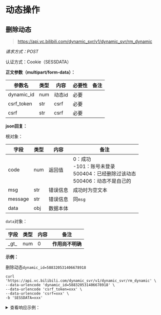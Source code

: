 # 动态操作

## 删除动态

> https://api.vc.bilibili.com/dynamic_svr/v1/dynamic_svr/rm_dynamic

*请求方式：POST*

认证方式：Cookie（SESSDATA）

**正文参数（multipart/form-data）：**

| 参数名     | 类型 | 内容   | 必要性 | 备注 |
| ---------- | ---- | ------ | ------ | ---- |
| dynamic_id | num  | 动态id | 必要   |      |
| csrf_token | str  | csrf   | 必要   |      |
| csrf       | str  | csrf   | 必要   |      |

**json回复：**

根对象：

| 字段    | 类型 | 内容     | 备注                                                                                    |
| ------- | ---- | -------- | --------------------------------------------------------------------------------------- |
| code    | num  | 返回值   | 0：成功<br />-101：账号未登录<br />500404：已经删除过该动态<br />500406：动态不是自己的 |
| msg     | str  | 错误信息 | 成功时为空文本                                                                          |
| message | str  | 错误信息 | 同`msg`                                                                                 |
| data    | obj  | 数据本体 |                                                                                         |

`data`对象：

| 字段    | 类型 | 内容 | 备注             |
| ------- | ---- | ---- | ---------------- |
| \_gt\_  | num  | 0    | **作用尚不明确** |

**示例：**

删除动态`dynamic_id=588320531406678918`

```shell
curl 'https://api.vc.bilibili.com/dynamic_svr/v1/dynamic_svr/rm_dynamic' \
--data-urlencode 'dynamic_id=588320531406678918' \
--data-urlencode 'csrf_token=xxx' \
--data-urlencode 'csrf=xxx' \
-b 'SESSDATA=xxx'
```

<details>
<summary>查看响应示例：</summary>

```json
{
    "code": 0,
    "msg": "",
    "message": "",
    "data": {
        "_gt_": 0
    }
}
```

</details>
